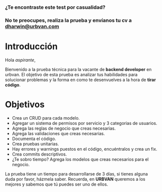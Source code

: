 ### ¿Te encontraste este test por casualidad?
### No te preocupes, realiza la prueba y envíanos tu cv a dharwin@urbvan.com

# Introducción
Hola *aspirante*,

Bienvenido a la prueba técnica para la vacante de **backend developer** en urbvan. El objetivo de esta prueba es analizar tus habilidades para solucionar problemas y la forma en como te desenvuelves a la hora de **tirar código**.

# Objetivos
- Crea un CRUD para cada modelo.
- Agregar un sistema de permisos por servicio y 3 categorias de usuarios.
- Agrega las reglas de negocio que creas necesarias.
- Agrega las validaciones que creas necesarias.
- Documenta el código.
- Crea pruebas unitarias.
- Hay errores y warnings puestos en el código, encuéntralos y crea un fix.
- Crea commits descriptivos.
- ¿Te sobro tiempo? Agrega los modelos que creas necesarios para el negocio.


La prueba tiene un tiempo para desarrollarse de 3 días, si tienes alguna duda por favor, házmela saber.
Recuerda, en **URBVAN** queremos a los mejores y sabemos que tú puedes ser uno de ellos.